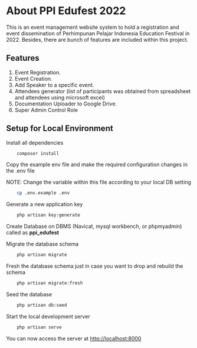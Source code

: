 # About PPI Edufest 2022
This is an event management website system to hold a registration and event dissemination of Perhimpunan Pelajar Indonesia Education Festival in 2022. Besides, there are bunch of features are included within this project.

## Features
1. Event Registration.
2. Event Creation.
3. Add Speaker to a specific event.
4. Attendees generator (list of participants was obtained from spreadsheet and attendees using microsoft excel)
5. Documentation Uploader to Google Drive.
6. Super Admin Control Role


## Setup for Local Environment

Install all dependencies

```bash
    composer install
```

Copy the example env file and make the required configuration changes in the .env file

NOTE: Change the variable within this file according to your local DB setting

```bash
    cp .env.example .env
```

Generate a new application key

```bash
    php artisan key:generate
```

Create Database on DBMS (Navicat, mysql workbench, or phpmyadmin) called as **ppi_edufest**

Migrate the database schema

```bash
    php artisan migrate
```

Fresh the database schema just in case you want to drop and rebuild the schema

```bash
    php artisan migrate:fresh
```

Seed the database

```bash
    php artisan db:seed
```

Start the local development server

```bash
    php artisan serve
```

You can now access the server at <http://localhost:8000>
